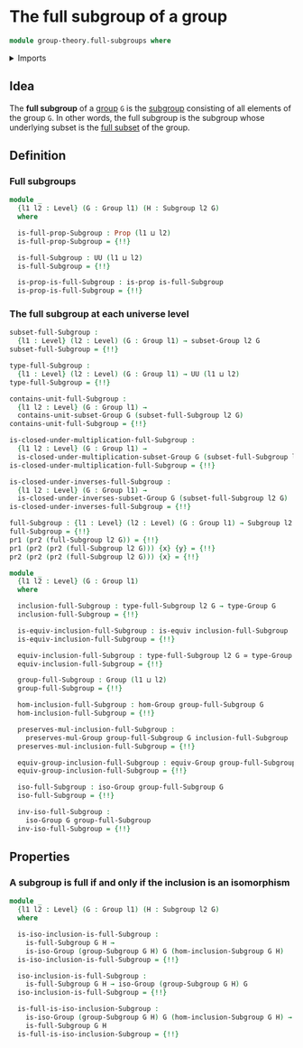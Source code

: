 # The full subgroup of a group

```agda
module group-theory.full-subgroups where
```

<details><summary>Imports</summary>

```agda
open import foundation.dependent-pair-types
open import foundation.equivalences
open import foundation.full-subtypes
open import foundation.propositions
open import foundation.universe-levels

open import group-theory.groups
open import group-theory.homomorphisms-groups
open import group-theory.isomorphisms-groups
open import group-theory.subgroups
open import group-theory.subsets-groups
```

</details>

## Idea

The **full subgroup** of a [group](group-theory.groups.md) `G` is the
[subgroup](group-theory.subgroups.md) consisting of all elements of the group
`G`. In other words, the full subgroup is the subgroup whose underlying subset
is the [full subset](foundation.full-subtypes.md) of the group.

## Definition

### Full subgroups

```agda
module _
  {l1 l2 : Level} (G : Group l1) (H : Subgroup l2 G)
  where

  is-full-prop-Subgroup : Prop (l1 ⊔ l2)
  is-full-prop-Subgroup = {!!}

  is-full-Subgroup : UU (l1 ⊔ l2)
  is-full-Subgroup = {!!}

  is-prop-is-full-Subgroup : is-prop is-full-Subgroup
  is-prop-is-full-Subgroup = {!!}
```

### The full subgroup at each universe level

```agda
subset-full-Subgroup :
  {l1 : Level} (l2 : Level) (G : Group l1) → subset-Group l2 G
subset-full-Subgroup = {!!}

type-full-Subgroup :
  {l1 : Level} (l2 : Level) (G : Group l1) → UU (l1 ⊔ l2)
type-full-Subgroup = {!!}

contains-unit-full-Subgroup :
  {l1 l2 : Level} (G : Group l1) →
  contains-unit-subset-Group G (subset-full-Subgroup l2 G)
contains-unit-full-Subgroup = {!!}

is-closed-under-multiplication-full-Subgroup :
  {l1 l2 : Level} (G : Group l1) →
  is-closed-under-multiplication-subset-Group G (subset-full-Subgroup l2 G)
is-closed-under-multiplication-full-Subgroup = {!!}

is-closed-under-inverses-full-Subgroup :
  {l1 l2 : Level} (G : Group l1) →
  is-closed-under-inverses-subset-Group G (subset-full-Subgroup l2 G)
is-closed-under-inverses-full-Subgroup = {!!}

full-Subgroup : {l1 : Level} (l2 : Level) (G : Group l1) → Subgroup l2 G
full-Subgroup = {!!}
pr1 (pr2 (full-Subgroup l2 G)) = {!!}
pr1 (pr2 (pr2 (full-Subgroup l2 G))) {x} {y} = {!!}
pr2 (pr2 (pr2 (full-Subgroup l2 G))) {x} = {!!}

module _
  {l1 l2 : Level} (G : Group l1)
  where

  inclusion-full-Subgroup : type-full-Subgroup l2 G → type-Group G
  inclusion-full-Subgroup = {!!}

  is-equiv-inclusion-full-Subgroup : is-equiv inclusion-full-Subgroup
  is-equiv-inclusion-full-Subgroup = {!!}

  equiv-inclusion-full-Subgroup : type-full-Subgroup l2 G ≃ type-Group G
  equiv-inclusion-full-Subgroup = {!!}

  group-full-Subgroup : Group (l1 ⊔ l2)
  group-full-Subgroup = {!!}

  hom-inclusion-full-Subgroup : hom-Group group-full-Subgroup G
  hom-inclusion-full-Subgroup = {!!}

  preserves-mul-inclusion-full-Subgroup :
    preserves-mul-Group group-full-Subgroup G inclusion-full-Subgroup
  preserves-mul-inclusion-full-Subgroup = {!!}

  equiv-group-inclusion-full-Subgroup : equiv-Group group-full-Subgroup G
  equiv-group-inclusion-full-Subgroup = {!!}

  iso-full-Subgroup : iso-Group group-full-Subgroup G
  iso-full-Subgroup = {!!}

  inv-iso-full-Subgroup :
    iso-Group G group-full-Subgroup
  inv-iso-full-Subgroup = {!!}
```

## Properties

### A subgroup is full if and only if the inclusion is an isomorphism

```agda
module _
  {l1 l2 : Level} (G : Group l1) (H : Subgroup l2 G)
  where

  is-iso-inclusion-is-full-Subgroup :
    is-full-Subgroup G H →
    is-iso-Group (group-Subgroup G H) G (hom-inclusion-Subgroup G H)
  is-iso-inclusion-is-full-Subgroup = {!!}

  iso-inclusion-is-full-Subgroup :
    is-full-Subgroup G H → iso-Group (group-Subgroup G H) G
  iso-inclusion-is-full-Subgroup = {!!}

  is-full-is-iso-inclusion-Subgroup :
    is-iso-Group (group-Subgroup G H) G (hom-inclusion-Subgroup G H) →
    is-full-Subgroup G H
  is-full-is-iso-inclusion-Subgroup = {!!}
```
